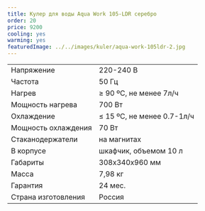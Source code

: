```yaml
---
title: Кулер для воды Aqua Work 105-LDR серебро
order: 20
price: 9200
cooling: yes
warming: yes
featuredImage: ../../images/kuler/aqua-work-105ldr-2.jpg
---
```


<table>
<tr><td>Напряжение</td><td>220-240 В</td></tr>
<tr><td>Частота</td><td>50 Гц</td></tr>
<tr><td>Нагрев</td><td>≥ 90 ºС, не менее 7л/ч</td></tr>
<tr><td>Мощность нагрева</td><td>700 Вт</td></tr>
<tr><td>Охлаждение</td><td>≤ 15 ºС, не менее 0.7-1л/ч</td></tr>
<tr><td>Мощность охлаждения</td><td>70 Вт</td></tr>
<tr><td>Стаканодержатели</td><td>на магнитах</td></tr>
<tr><td>В корпусе</td><td>шкафчик, объемом 10 л</td></tr>
<tr><td>Габариты</td><td>308х340х960 мм</td></tr>
<tr><td>Масса</td><td>7,98 кг</td></tr>
<tr><td>Гарантия</td><td>24 мес.</td></tr>
<tr><td>Страна изготовления</td><td>Россия</td></tr>
</table>

